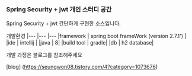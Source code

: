 ### Spring Security + jwt 개인 스터디 공간

Spring Security + jwt 간단하게 구현한 소스입니다.

개발환경
|--- |--- |---
|framework | spring boot frameWork (version 2.7.1') |
|ide       | intellij |
|java | 8|
|build tool | gradle|
|db | h2 database|

개발 과정은 블로그를 참조해주세요 

[blog] (https://seungwon08.tistory.com/4?category=1073676)
